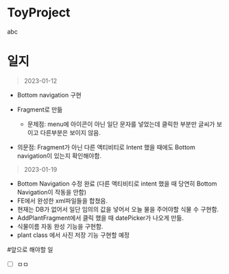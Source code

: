 # ToyProject
abc



# 일지


>2023-01-12

- Bottom navigation 구현
- Fragment로 만듦
   - 문제점: menu에 아이콘이 아닌 일단 문자를 넣었는데 클릭한 부분만 글씨가 보이고 다른부분은 보이지 않음.
   
- 의문점: Fragment가 아닌 다른 액티비티로 Intent 했을 때에도 Bottom navigation이 있는지 확인해야함.

>2023-01-19

- Bottom Navigation 수정 완료
 (다른 액티비티로 intent 했을 때 당연히 Bottom Navigation이 작동을 안함)
- FE에서 완성한 xml파일들을 합쳤음.
- 현재는 DB가 없어서 일단 임의의 값을 넣어서 오늘 물을 주어야할 식물 수 구현함.
- AddPlantFragment에서 클릭 했을 때 datePicker가 나오게 만듦.
- 식물이름 자동 완성 기능을 구현함.
- plant class 에서 사진 저장 기능 구현할 예정



#앞으로 해야할 일

- [ ] ㅁㅁ
